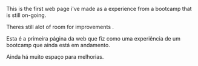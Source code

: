 This is the first web page i've made as a experience from a bootcamp that is still on-going.

Theres still alot of room for improvements .

Esta é a primeira página da web que fiz como uma experiência de um bootcamp que ainda está em andamento.

Ainda há muito espaço para melhorias. 